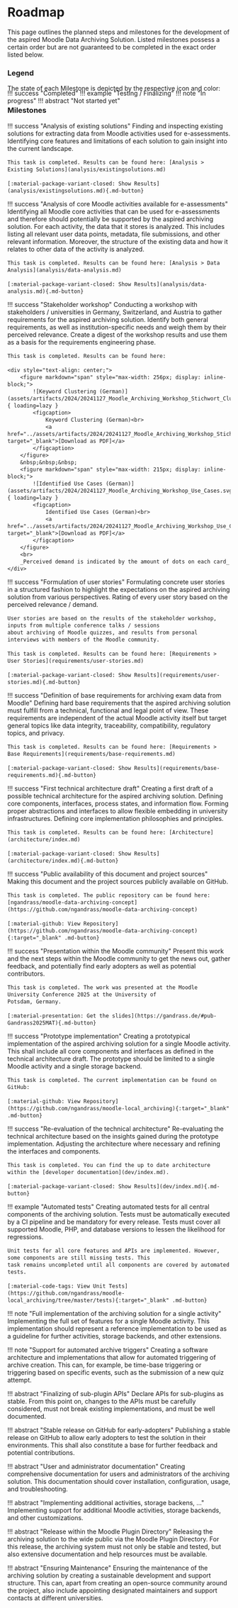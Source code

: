 # Roadmap

This page outlines the planned steps and milestones for the development of the aspired Moodle Data Archiving Solution.
Listed milestones possess a certain order but are not guaranteed to be completed in the exact order listed below.


### Legend

The state of each Milestone is depicted by the respective icon and color:

<div style="
    display: flex;
    flex-direction: row;
    column-gap: 20px;
    margin-top: -20px;
    margin-bottom: -20px;
    justify-content: center;
" markdown>
!!! success "Completed"
!!! example "Testing / Finalizing"
!!! note "In progress"
!!! abstract "Not started yet"
</div>

### Milestones

!!! success "Analysis of existing solutions"
    Finding and inspecting existing solutions for extracting data from Moodle activities used for e-assessments.
    Identifying core features and limitations of each solution to gain insight into the current landscape.

    This task is completed. Results can be found here: [Analysis > Existing Solutions](analysis/existingsolutions.md)

    [:material-package-variant-closed: Show Results](analysis/existingsolutions.md){.md-button}

!!! success "Analysis of core Moodle activities available for e-assessments"
    Identifying all Moodle core activities that can be used for e-assessments and therefore should potentially be
    supported by the aspired archiving solution. For each activity, the data that it stores is analyzed. This includes
    listing all relevant user data points, metadata, file submissions, and other relevant information. Moreover, the
    structure of the existing data and how it relates to other data of the activity is analyzed.
    
    This task is completed. Results can be found here: [Analysis > Data Analysis](analysis/data-analysis.md)

    [:material-package-variant-closed: Show Results](analysis/data-analysis.md){.md-button}

!!! success "Stakeholder workshop"
    Conducting a workshop with stakeholders / universities in Germany, Switzerland, and Austria to gather requirements
    for the aspired archiving solution. Identify both general requirements, as well as institution-specific needs and
    weigh them by their perceived relevance. Create a digest of the workshop results and use them as a basis for the
    requirements engineering phase.

    This task is completed. Results can be found here:

    <div style="text-align: center;">
        <figure markdown="span" style="max-width: 256px; display: inline-block;">
            ![Keyword Clustering (German)](assets/artifacts/2024/20241127_Moodle_Archiving_Workshop_Stichwort_Cluster.svg){ loading=lazy }
            <figcaption>
                Keyword Clustering (German)<br>
                <a href="../assets/artifacts/2024/20241127_Moodle_Archiving_Workshop_Stichwort_Cluster.pdf" target="_blank">[Download as PDF]</a>
            </figcaption>
        </figure>
        &nbsp;&nbsp;&nbsp;
        <figure markdown="span" style="max-width: 215px; display: inline-block;">
            ![Identified Use Cases (German)](assets/artifacts/2024/20241127_Moodle_Archiving_Workshop_Use_Cases.svg){ loading=lazy }
            <figcaption>
                Identified Use Cases (German)<br>
                <a href="../assets/artifacts/2024/20241127_Moodle_Archiving_Workshop_Use_Cases.pdf" target="_blank">[Download as PDF]</a>
            </figcaption> 
        </figure>
        <br>
        _Perceived demand is indicated by the amount of dots on each card_
    </div>

!!! success "Formulation of user stories"
    Formulating concrete user stories in a structured fashion to highlight the expectations on the aspired archiving
    solution from various perspectives. Rating of every user story based on the perceived relevance / demand.

    User stories are based on the results of the stakeholder workshop, inputs from multiple conference talks / sessions
    about archiving of Moodle quizzes, and results from personal interviews with members of the Moodle community.

    This task is completed. Results can be found here: [Requirements > User Stories](requirements/user-stories.md)

    [:material-package-variant-closed: Show Results](requirements/user-stories.md){.md-button}

!!! success "Definition of base requirements for archiving exam data from Moodle"
    Defining hard base requirements that the aspired archiving solution must fulfill from a technical, functional and
    legal point of view. These requirements are independent of the actual Moodle activity itself but target general
    topics like data integrity, traceability, compatibility, regulatory topics, and privacy.

    This task is completed. Results can be found here: [Requirements > Base Requirements](requirements/base-requirements.md)

    [:material-package-variant-closed: Show Results](requirements/base-requirements.md){.md-button}

!!! success "First technical architecture draft"
    Creating a first draft of a possible technical architecture for the aspired archiving solution. Defining core
    components, interfaces, process states, and information flow. Forming proper abstractions and interfaces to allow
    flexible embedding in university infrastructures. Defining core implementation philosophies and principles.

    This task is completed. Results can be found here: [Architecture](architecture/index.md)

    [:material-package-variant-closed: Show Results](architecture/index.md){.md-button}

!!! success "Public availability of this document and project sources"
    Making this document and the project sources publicly available on GitHub.

    This task is completed. The public repository can be found here:
    [ngandrass/moodle-data-archiving-concept](https://github.com/ngandrass/moodle-data-archiving-concept)

    [:material-github: View Repository](https://github.com/ngandrass/moodle-data-archiving-concept){:target="_blank" .md-button}

!!! success "Presentation within the Moodle community"
    Present this work and the next steps within the Moodle community to get the news out, gather feedback, and
    potentially find early adopters as well as potential contributors.

    This task is completed. The work was presented at the Moodle University Conference 2025 at the University of
    Potsdam, Germany.

    [:material-presentation: Get the slides](https://gandrass.de/#pub-Gandrass2025MAT){.md-button}

!!! success "Prototype implementation"
    Creating a prototypical implementation of the aspired archiving solution for a single Moodle activity. This shall
    include all core components and interfaces as defined in the technical architecture draft. The prototype should be
    limited to a single Moodle activity and a single storage backend.

    This task is completed. The current implementation can be found on GitHub:

    [:material-github: View Repository](https://github.com/ngandrass/moodle-local_archiving){:target="_blank" .md-button}

!!! success "Re-evaluation of the technical architecture"
    Re-evaluating the technical architecture based on the insights gained during the prototype implementation. Adjusting
    the architecture where necessary and refining the interfaces and components.

    This task is completed. You can find the up to date architecture within the [developer documentation](dev/index.md).

    [:material-package-variant-closed: Show Results](dev/index.md){.md-button}

!!! example "Automated tests"
    Creating automated tests for all central components of the archiving solution. Tests must be automatically
    executed by a CI pipeline and be mandatory for every release. Tests must cover all supported Moodle, PHP, and
    database versions to lessen the likelihood for regressions.

    Unit tests for all core features and APIs are implemented. However, some components are still missing tests. This
    task remains uncompleted until all components are covered by automated tests.

    [:material-code-tags: View Unit Tests](https://github.com/ngandrass/moodle-local_archiving/tree/master/tests){:target="_blank" .md-button}

!!! note "Full implementation of the archiving solution for a single activity"
    Implementing the full set of features for a single Moodle activity. This implementation should represent a reference
    implementation to be used as a guideline for further activities, storage backends, and other extensions.

!!! note "Support for automated archive triggers"
    Creating a software architecture and implementations that allow for automated triggering of archive creation. This
    can, for example, be time-base triggering or triggering based on specific events, such as the submission of a new
    quiz attempt.

!!! abstract "Finalizing of sub-plugin APIs"
    Declare APIs for sub-plugins as stable. From this point on, changes to the APIs must be carefully considered, must
    not break existing implementations, and must be well documented.

!!! abstract "Stable release on GitHub for early-adopters"
    Publishing a stable release on GitHub to allow early adopters to test the solution in their environments. This shall
    also constitute a base for further feedback and potential contributions.

!!! abstract "User and administrator documentation"
    Creating comprehensive documentation for users and administrators of the archiving solution. This documentation
    should cover installation, configuration, usage, and troubleshooting.

!!! abstract "Implementing additional activities, storage backens, ..."
    Implementing support for additional Moodle activities, storage backends, and other customizations.

!!! abstract "Release within the Moodle Plugin Directory"
    Releasing the archiving solution to the wide public via the Moodle Plugin Directory. For this release, the archiving
    system must not only be stable and tested, but also extensive documentation and help resources must be available.

!!! abstract "Ensuring Maintenance"
    Ensuring the maintenance of the archiving solution by creating a sustainable development and support structure. This
    can, apart from creating an open-source community around the project, also include appointing designated maintainers
    and support contacts at different universities.
